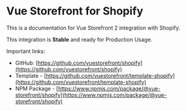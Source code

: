 # Vue Storefront for Shopify

This is a documentation for Vue Storefront 2 integration with Shopify.

This integration is **Stable** and ready for Production Usage.

Important links:
- GitHub: [https://github.com/vuestorefront/shopify](https://github.com/vuestorefront/shopify)
- Template - [https://github.com/vuestorefront/template-shopify](https://github.com/vuestorefront/template-shopify)
- NPM Package - [https://www.npmjs.com/package/@vue-storefront/shopify](https://www.npmjs.com/package/@vue-storefront/shopify)
